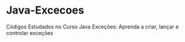 # Java-Excecoes
Códigos Estudados no Curso Java Exceções: Aprenda a criar, lançar e controlar exceções
